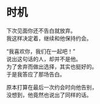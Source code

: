 # 时机

下次见面你还不告白就放弃。\
我这样决定着，继续和他保持约会。

“我喜欢你，我们在一起吧！”\
说出这句话的人，却并不是他。\
为了舍弃而做出选择，其实也挺好的。\
于是我答应了那场告白。

原本打算在最后一次约会时向他告别，\
没想到，他竟然也说出了同样的话。


















